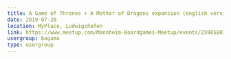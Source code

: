 ```yaml
---
title: A Game of Thrones + A Mother of Dragons expansion (english versions) 
date: 2019-07-28
location: MyPlace, Ludwigshafen
link: https://www.meetup.com/Mannheim-Boardgames-Meetup/events/259058079/
usergroup: bogama
type: usergroup
---
```

